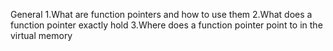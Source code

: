 General
1.What are function pointers and how to use them
2.What does a function pointer exactly hold
3.Where does a function pointer point to in the virtual memory
